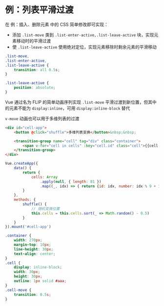 # 例：列表平滑过渡

在 例：插入、删除元素 中的 CSS 简单修改即可实现：

* 添加 `.list-move` 类到 `.list-enter-active,.list-leave-active` 块，实现元素移动时的平滑过渡
* 使 `.list-leave-active` 使用绝对定位，实现元素移除时剩余元素的平滑移动

```css
.list-move,
.list-enter-active,
.list-leave-active {
    transition: all 0.5s;
}

.list-leave-active {
    position: absolute;
}
```

Vue 通过名为 FLIP 的简单动画序列实现 `.list-move` 平滑过渡到新位置，但其中的元素不能为 `display:inline`，可用 `display:inline-block` 替代

`v-move` 动画也可以用于多维列表的过渡

```html
<div id="cell-app">
    <button @click="shuffle">多维列表变换</button>&nbsp;&nbsp;

    <transition-group name="cell" tag="div" class="container">
        <span v-for="cell in cells" :key="cell.id" class="cell">{{cell.number}}</span>
    </transition-group>
</div>
```

```js
Vue.createApp({
    data() {
        return {
            cells: Array
                .apply(null, { length: 81 })
                .map((_, idx) => { return {id: idx, number: idx % 9 + 1} })
        }
    },
    methods: {
        shuffle() {
            // 随机变换位置
            this.cells = this.cells.sort(_ => Math.random() - 0.5)
        }
    }
}).mount('#cell-app')
```
```css
.container {
    width: 270px;
    margin-top: 10px;
    line-height: 30px;
    text-align: center;
}
.cell {
    display: inline-block;
    width: 30px;
    height: 30px;
    outline: 1px solid #aaa;
}
.cell-move {
    transition: 0.5s;
}
```
